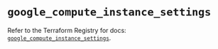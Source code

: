 # `google_compute_instance_settings`

Refer to the Terraform Registry for docs: [`google_compute_instance_settings`](https://registry.terraform.io/providers/hashicorp/google/5.36.0/docs/resources/compute_instance_settings).
